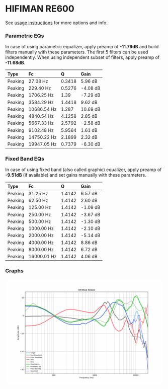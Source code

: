 # HIFIMAN RE600
See [usage instructions](https://github.com/jaakkopasanen/AutoEq#usage) for more options and info.

### Parametric EQs
In case of using parametric equalizer, apply preamp of **-11.79dB** and build filters manually
with these parameters. The first 5 filters can be used independently.
When using independent subset of filters, apply preamp of **-11.68dB**.

| Type    | Fc          |      Q | Gain     |
|:--------|:------------|:-------|:---------|
| Peaking | 27.08 Hz    | 0.3418 | 5.96 dB  |
| Peaking | 229.40 Hz   | 0.5276 | -4.08 dB |
| Peaking | 1706.25 Hz  | 1.39   | -7.29 dB |
| Peaking | 3584.29 Hz  | 1.4418 | 9.62 dB  |
| Peaking | 10686.54 Hz | 1.287  | 10.69 dB |
| Peaking | 4840.54 Hz  | 4.1258 | 2.85 dB  |
| Peaking | 5667.33 Hz  | 2.5792 | -2.58 dB |
| Peaking | 9102.48 Hz  | 5.9564 | 1.61 dB  |
| Peaking | 14750.22 Hz | 2.1899 | 2.32 dB  |
| Peaking | 19947.05 Hz | 0.7379 | -6.30 dB |

### Fixed Band EQs
In case of using fixed band (also called graphic) equalizer, apply preamp of **-9.51dB**
(if available) and set gains manually with these parameters.

| Type    | Fc          |      Q | Gain     |
|:--------|:------------|:-------|:---------|
| Peaking | 31.25 Hz    | 1.4142 | 6.57 dB  |
| Peaking | 62.50 Hz    | 1.4142 | 2.60 dB  |
| Peaking | 125.00 Hz   | 1.4142 | -1.09 dB |
| Peaking | 250.00 Hz   | 1.4142 | -3.67 dB |
| Peaking | 500.00 Hz   | 1.4142 | -1.30 dB |
| Peaking | 1000.00 Hz  | 1.4142 | -2.10 dB |
| Peaking | 2000.00 Hz  | 1.4142 | -5.14 dB |
| Peaking | 4000.00 Hz  | 1.4142 | 8.86 dB  |
| Peaking | 8000.00 Hz  | 1.4142 | 6.72 dB  |
| Peaking | 16000.01 Hz | 1.4142 | 4.06 dB  |

### Graphs
![](./HIFIMAN%20RE600.png)
